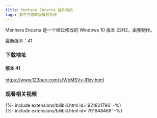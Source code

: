 ```yaml
---
title: Menhera Encarta 操作系统
tags: 第三方修改版操作系统
---
```


Menhera Encarta 是一个经过修改的 Windows 10 版本 22H2，由我制作。
<!--more-->

最新版本：41

### 下载地址

#### 版本 41

https://www.123pan.com/s/WbMSVv-lI1xv.html

### 观看相关视频

<div>{%- include extensions/bilibili.html id='921821796' -%}</div>

<div>{%- include extensions/bilibili.html id='791648468' -%}</div>
